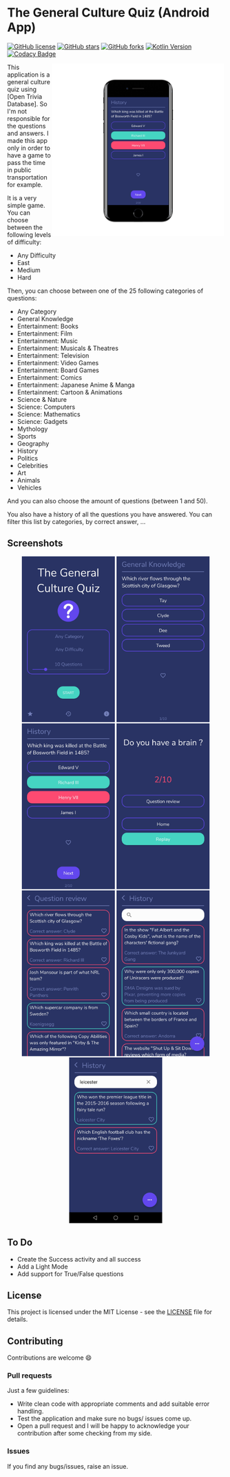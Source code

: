 # The General Culture Quiz (Android App)

[![GitHub license](https://img.shields.io/github/license/AlexandreLadriere/Android_The-general-culture-quiz.svg)](https://github.com/AlexandreLadriere/Android_The-general-culture-quiz/blob/master/LICENSE)
[![GitHub stars](https://img.shields.io/github/stars/AlexandreLadriere/Android_The-general-culture-quiz)](https://github.com/AlexandreLadriere/Android_The-general-culture-quiz/stargazers)
[![GitHub forks](https://img.shields.io/github/forks/AlexandreLadriere/Android_The-general-culture-quiz.svg)](https://github.com/AlexandreLadriere/Android_The-general-culture-quiz)
[![Kotlin Version](https://img.shields.io/badge/kotlin-1.3.61-blue.svg)](http://kotlinlang.org/)
[![Codacy Badge](https://api.codacy.com/project/badge/Grade/990771c89e444ba18204ad8ed855bca0)](https://www.codacy.com/manual/alexandre.ladriere77/Android_The-general-culture-quiz?utm_source=github.com&amp;utm_medium=referral&amp;utm_content=AlexandreLadriere/Android_The-general-culture-quiz&amp;utm_campaign=Badge_Grade)

<img alt="mockup.jpg" src="demo/mockup.png" width="400" height="400" align="right"/> 
This application is a general culture quiz using [Open Trivia Database]. So I'm not responsible for the questions and answers.
I made this app only in order to have a game to pass the time in public transportation for example. 

It is a very simple game. You can choose between the following levels of difficulty:
-   Any Difficulty
-   East
-   Medium
-   Hard

Then, you can choose between one of the 25 following categories of questions:
-   Any Category
-   General Knowledge
-   Entertainment: Books
-   Entertainment: Film
-   Entertainment: Music
-   Entertainment: Musicals & Theatres
-   Entertainment: Television
-   Entertainment: Video Games
-   Entertainment: Board Games
-   Entertainment: Comics
-   Entertainment: Japanese Anime & Manga
-   Entertainment: Cartoon & Animations
-   Science & Nature
-   Science: Computers
-   Science: Mathematics
-   Science: Gadgets
-   Mythology
-   Sports
-   Geography
-   History
-   Politics
-   Celebrities
-   Art
-   Animals
-   Vehicles
    
And you can also choose the amount of questions (between 1 and 50).

You also have a history of all the questions you have answered. You can filter this list by categories, by correct answer, ...

## Screenshots
<div align="center">
<img alt="main.jpg" src="demo/main.jpg" width="216" height="384" /> 
<img alt="question.jpg" src="demo/question.jpg" width="216" height="384" />
<img alt="question_response.jpg" src="demo/question_response.jpg" width="216" height="384" /> 
<img alt="score.jpg" src="demo/score.jpg" width="216" height="384" />
<img alt="question_review.jpg" src="demo/question_review.jpg" width="216" height="384" />
<img alt="history.jpg" src="demo/history.jpg" width="216" height="384" />  
<img alt="search_history.jpg" src="demo/search_history.jpg" width="216" height="384" /> 
</div>

## To Do
-   Create the Success activity and all success
-   Add a Light Mode
-   Add support for True/False questions

## License
This project is licensed under the MIT License - see the [LICENSE] file for details.

## Contributing
Contributions are welcome :smile:

### Pull requests
Just a few guidelines:
-   Write clean code with appropriate comments and add suitable error handling.
-   Test the application and make sure no bugs/ issues come up.
-   Open a pull request and I will be happy to acknowledge your contribution after some checking from my side.

### Issues
If you find any bugs/issues, raise an issue.

  [LICENSE]: <LICENSE>
  [Open Trivia Database]: <https://opentdb.com/>